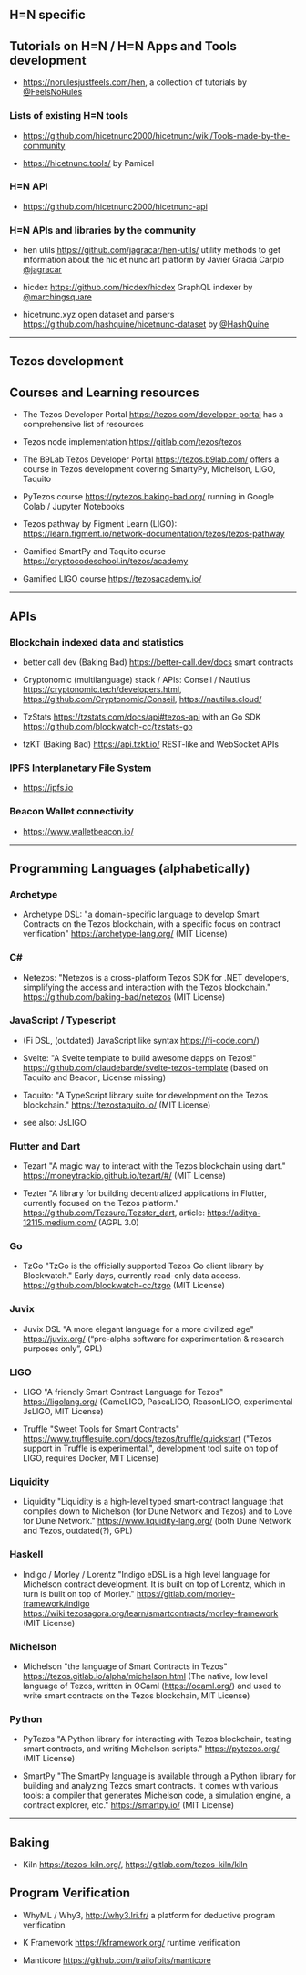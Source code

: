 ## H=N specific

## Tutorials on H=N / H=N Apps and Tools development 

* https://norulesjustfeels.com/hen, a collection of tutorials by [@FeelsNoRules](https://twitter.com/FeelsNoRules) 

### Lists of existing H=N tools

* https://github.com/hicetnunc2000/hicetnunc/wiki/Tools-made-by-the-community

* https://hicetnunc.tools/ by Pamicel

### H=N API

* https://github.com/hicetnunc2000/hicetnunc-api 

### H=N APIs and libraries by the community

* hen utils https://github.com/jagracar/hen-utils/ utility methods to get information about the hic et nunc art platform by Javier Graciá Carpio [@jagracar](https://twitter.com/jagracar)

* hicdex https://github.com/hicdex/hicdex GraphQL indexer by [@marchingsquare](https://twitter.com/marchingsquare)

* hicetnunc.xyz open dataset and parsers https://github.com/hashquine/hicetnunc-dataset by [@HashQuine](https://twitter.com/HashQuine)

---

## Tezos development 

## Courses and Learning resources  

* The Tezos Developer Portal https://tezos.com/developer-portal has a comprehensive list of resources

* Tezos node implementation https://gitlab.com/tezos/tezos

* The B9Lab Tezos Developer Portal https://tezos.b9lab.com/ offers a course in Tezos development covering SmartyPy, Michelson, LIGO, Taquito   

* PyTezos course https://pytezos.baking-bad.org/ running in Google Colab / Jupyter Notebooks

* Tezos pathway by Figment Learn (LIGO): https://learn.figment.io/network-documentation/tezos/tezos-pathway

* Gamified SmartPy and Taquito course https://cryptocodeschool.in/tezos/academy  

* Gamified LIGO course https://tezosacademy.io/

---

## APIs

### Blockchain indexed data and statistics 

* better call dev (Baking Bad) https://better-call.dev/docs smart contracts

* Cryptonomic (multilanguage) stack / APIs: Conseil / Nautilus https://cryptonomic.tech/developers.html, https://github.com/Cryptonomic/Conseil, https://nautilus.cloud/ 

* TzStats https://tzstats.com/docs/api#tezos-api with an Go SDK https://github.com/blockwatch-cc/tzstats-go 

* tzKT (Baking Bad) https://api.tzkt.io/ REST-like and WebSocket APIs

### IPFS Interplanetary File System

* https://ipfs.io 

### Beacon Wallet connectivity 

* https://www.walletbeacon.io/ 

---

## Programming Languages (alphabetically)

### Archetype 

* Archetype DSL: "a domain-specific language to develop Smart Contracts on the Tezos blockchain, with a specific focus on contract verification" https://archetype-lang.org/ (MIT License)

### C# 

* Netezos: "Netezos is a cross-platform Tezos SDK for .NET developers, simplifying the access and interaction with the Tezos blockchain." https://github.com/baking-bad/netezos (MIT License)

### JavaScript / Typescript

* (Fi DSL, (outdated) JavaScript like syntax https://fi-code.com/) 

* Svelte: "A Svelte template to build awesome dapps on Tezos!" https://github.com/claudebarde/svelte-tezos-template (based on Taquito and Beacon, License missing)

* Taquito: "A TypeScript library suite for development on the Tezos blockchain." https://tezostaquito.io/ (MIT License)

* see also: JsLIGO

### Flutter and Dart 

* Tezart "A magic way to interact with the Tezos blockchain using dart." https://moneytrackio.github.io/tezart/#/ (MIT License)

* Tezter "A library for building decentralized applications in Flutter, currently focused on the Tezos platform." https://github.com/Tezsure/Tezster_dart, article: https://aditya-12115.medium.com/ (AGPL 3.0)

### Go

* TzGo "TzGo is the officially supported Tezos Go client library by Blockwatch." Early days, currently read-only data access. https://github.com/blockwatch-cc/tzgo (MIT License)

### Juvix 

* Juvix DSL "A more elegant language for a more civilized age" https://juvix.org/ (“pre-alpha software for experimentation & research purposes only”, GPL)

### LIGO  

* LIGO "A friendly Smart Contract Language for Tezos" https://ligolang.org/ (CameLIGO, PascaLIGO, ReasonLIGO, experimental JsLIGO, MIT License)

* Truffle "Sweet Tools for Smart Contracts" https://www.trufflesuite.com/docs/tezos/truffle/quickstart ("Tezos support in Truffle is experimental.", development tool suite on top of LIGO, requires Docker, MIT License)

### Liquidity

* Liquidity "Liquidity is a high-level typed smart-contract language that compiles down to Michelson (for Dune Network and Tezos) and to Love for Dune Network." https://www.liquidity-lang.org/ (both Dune Network and Tezos, outdated(?), GPL)

### Haskell

* Indigo / Morley / Lorentz "Indigo eDSL is a high level language for Michelson contract development. It is built on top of Lorentz, which in turn is built on top of Morley." https://gitlab.com/morley-framework/indigo https://wiki.tezosagora.org/learn/smartcontracts/morley-framework (MIT License)

### Michelson

* Michelson "the language of Smart Contracts in Tezos" https://tezos.gitlab.io/alpha/michelson.html (The native, low level language of Tezos, written in OCaml (https://ocaml.org/) and used to write smart contracts on the Tezos blockchain, MIT License)

### Python 

* PyTezos "A Python library for interacting with Tezos blockchain, testing smart contracts, and writing Michelson scripts." https://pytezos.org/ (MIT License)

* SmartPy "The SmartPy language is available through a Python library for building and analyzing Tezos smart contracts. It comes with various tools: a compiler that generates Michelson code, a simulation engine, a contract explorer, etc." https://smartpy.io/ (MIT License)

---

## Baking 

* Kiln https://tezos-kiln.org/, https://gitlab.com/tezos-kiln/kiln   

## Program Verification

* WhyML / Why3, http://why3.lri.fr/ a platform for deductive program verification

* K Framework https://kframework.org/ runtime verification

* Manticore https://github.com/trailofbits/manticore 
